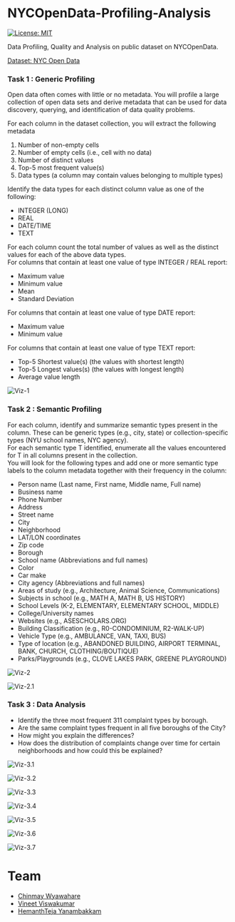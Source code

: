 # NYCOpenData-Profiling-Analysis

[![License: MIT](https://img.shields.io/badge/License-MIT-green.svg)](https://opensource.org/licenses/MIT)

Data Profiling, Quality and Analysis on public dataset on NYCOpenData.

[Dataset: NYC Open Data](https://opendata.cityofnewyork.us/)

### Task 1 : Generic Profiling

Open data often comes with little or no metadata. You will profile a large collection of open data sets and derive metadata that can be used for data discovery, querying, and identification of data quality problems.<br>

For each column in the dataset collection, you will extract the following metadata
1. Number of non-empty cells
2. Number of empty cells (i.e., cell with no data)
3. Number of distinct values
4. Top-5 most frequent value(s)
5. Data types (a column may contain values belonging to multiple types)

Identify the data types for each distinct column value as one of the following:<br>
* INTEGER (LONG)<br>
* REAL<br>
* DATE/TIME<br>
* TEXT<br>

For each column count the total number of values as well as the distinct values for each of the above data types.<br>
For columns that contain at least one value of type INTEGER / REAL report:<br>
* Maximum value<br>
* Minimum value<br>
* Mean<br>
* Standard Deviation<br>

For columns that contain at least one value of type DATE report:<br>
* Maximum value<br>
* Minimum value<br>

For columns that contain at least one value of type TEXT report:<br>
* Top-5 Shortest value(s) (the values with shortest length)<br>
* Top-5 Longest values(s) (the values with longest length)<br>
* Average value length

![Viz-1](https://github.com/gandalf1819/NYCOpenData-Profiling-Analysis/blob/master/Visualizations/task1-viz.png)

### Task 2 : Semantic Profiling

For each column, identify and summarize semantic types present in the column. These can be generic types (e.g., city, state) or collection-specific types (NYU school names, NYC agency). <br>
For each semantic type T identified, enumerate all the values encountered for T in all columns present in the collection.<br>
You will look for the following types and add one or more semantic type labels to the column metadata together with their frequency in the column:<br>

* Person name (Last name, First name, Middle name, Full name)
* Business name
* Phone Number
* Address
* Street name
* City
* Neighborhood
* LAT/LON coordinates
* Zip code
* Borough
* School name (Abbreviations and full names)
* Color
* Car make
* City agency (Abbreviations and full names)
* Areas of study (e.g., Architecture, Animal Science, Communications)
* Subjects in school (e.g., MATH A, MATH B, US HISTORY)
* School Levels (K-2, ELEMENTARY, ELEMENTARY SCHOOL, MIDDLE)
* College/University names
* Websites (e.g., ASESCHOLARS.ORG)
* Building Classification (e.g., R0-CONDOMINIUM, R2-WALK-UP)
* Vehicle Type (e.g., AMBULANCE, VAN, TAXI, BUS)
* Type of location (e.g., ABANDONED BUILDING, AIRPORT TERMINAL, BANK,
CHURCH, CLOTHING/BOUTIQUE)
* Parks/Playgrounds (e.g., CLOVE LAKES PARK, GREENE PLAYGROUND)


![Viz-2](https://github.com/gandalf1819/NYCOpenData-Profiling-Analysis/blob/master/Visualizations/task2-viz.png)


![Viz-2.1](https://github.com/gandalf1819/NYCOpenData-Profiling-Analysis/blob/master/Visualizations/task2-viz2.png)

### Task 3 : Data Analysis

* Identify the three most frequent 311 complaint types by borough. 
* Are the same complaint types frequent in all five boroughs of the City? 
* How might you explain the differences? 
* How does the distribution of complaints change over time for certain neighborhoods and how could this be explained?

![Viz-3.1](https://github.com/gandalf1819/NYCOpenData-Profiling-Analysis/blob/master/Visualizations/Task-3-1.png)

![Viz-3.2](https://github.com/gandalf1819/NYCOpenData-Profiling-Analysis/blob/master/Visualizations/Task-3-2.png)

![Viz-3.3](https://github.com/gandalf1819/NYCOpenData-Profiling-Analysis/blob/master/Visualizations/Task-3-3.png)

![Viz-3.4](https://github.com/gandalf1819/NYCOpenData-Profiling-Analysis/blob/master/Visualizations/Task-3-4.png)

![Viz-3.5](https://github.com/gandalf1819/NYCOpenData-Profiling-Analysis/blob/master/Visualizations/Task-3-5.png)

![Viz-3.6](https://github.com/gandalf1819/NYCOpenData-Profiling-Analysis/blob/master/Visualizations/Task-3-6.png)

![Viz-3.7](https://github.com/gandalf1819/NYCOpenData-Profiling-Analysis/blob/master/Visualizations/Task-3-7.png)

# Team 

* [Chinmay Wyawahare](https://github.com/gandalf1819)
* [Vineet Viswakumar](https://github.com/vineet247)
* [HemanthTeja Yanambakkam](https://github.com/HemanthTejaY)
